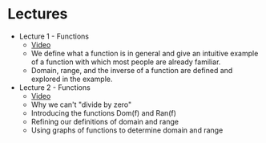 # Lectures

- Lecture 1 - Functions
  - [Video](https://youtu.be/2jc2kaafnM8)
  - We define what a function is in general and give an intuitive example of a function with which most people are already familiar. 
  - Domain, range, and the inverse of a function are defined and explored in the example.
- Lecture 2 - Functions
  - [Video](https://youtu.be/IGcAJ0ljjfo)
  - Why we can't "divide by zero" 
  - Introducing the functions Dom(f) and Ran(f) 
  - Refining our definitions of domain and range
  - Using graphs of functions to determine domain and range




